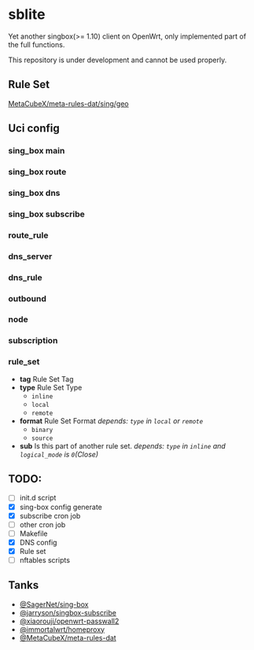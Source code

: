 # sblite

Yet another singbox(>= 1.10) client on OpenWrt, only implemented part of the full functions.

This repository is under development and cannot be used properly.

## Rule Set

[MetaCubeX/meta-rules-dat/sing/geo](https://github.com/MetaCubeX/meta-rules-dat/tree/sing/geo)

## Uci config

### sing_box main

### sing_box route

### sing_box dns

### sing_box subscribe

### route_rule

### dns_server

### dns_rule

### outbound

### node

### subscription

### rule_set

- **tag** Rule Set Tag
- **type** Rule Set Type
    - `inline`
    - `local`
    - `remote`
- **format** Rule Set Format *depends: `type` in `local` or `remote`*
    - `binary`
    - `source`
- **sub** Is this part of another rule set. *depends: `type` in `inline` and `logical_mode` is `0`(Close)*

## TODO:

- [ ] init.d script
- [x] sing-box config generate
- [x] subscribe cron job
- [ ] other cron job
- [ ] Makefile
- [x] DNS config
- [x] Rule set
- [ ] nftables scripts

## Tanks

- [@SagerNet/sing-box](https://github.com/SagerNet/sing-box)
- [@jarryson/singbox-subscribe](https://github.com/jarryson/singbox-subscribe)
- [@xiaorouji/openwrt-passwall2](https://github.com/xiaorouji/openwrt-passwall2)
- [@immortalwrt/homeproxy](https://github.com/immortalwrt/homeproxy)
- [@MetaCubeX/meta-rules-dat](https://github.com/MetaCubeX/meta-rules-dat)
